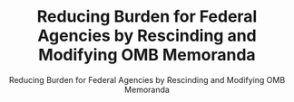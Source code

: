 ---
layout: resources-landing
title: "Reducing Burden for Federal Agencies by Rescinding and Modifying OMB Memoranda"
subtitle: "Reducing Burden for Federal Agencies by Rescinding and Modifying OMB Memoranda"
external_link: https://www.whitehouse.gov/wp-content/uploads/legacy_drupal_files/omb/memoranda/2017/M-17-26.pdf
filters: federal-financial-assistance uniform-guidance-2-cfr-200 memorandum omb 2017
fiscal_year: 2017
---